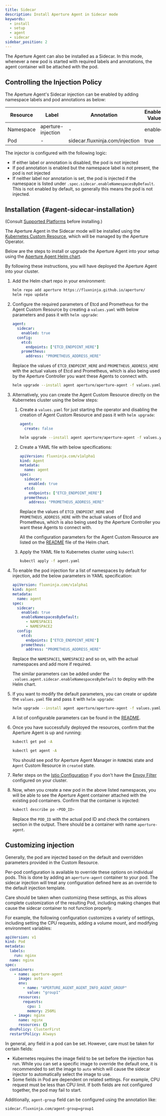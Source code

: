 ```yaml
---
title: Sidecar
description: Install Aperture Agent in Sidecar mode
keywords:
  - install
  - setup
  - agent
  - sidecar
sidebar_position: 2
---
```


The Aperture Agent can also be installed as a Sidecar. In this mode, whenever a
new pod is started with required labels and annotations, the agent container
will be attached with the pod.

## Controlling the Injection Policy

The Aperture Agent's Sidecar injection can be enabled by adding namespace labels
and pod annotations as below:

| Resource  | Label              | Annotation                      | Enabled Value | Disabled Value |
| --------- | ------------------ | ------------------------------- | ------------- | -------------- |
| Namespace | aperture-injection | -                               | enabled       | disabled       |
| Pod       | -                  | sidecar.fluxninja.com/injection | true          | false          |

The injector is configured with the following logic:

- If either label or annotation is disabled, the pod is not injected
- If pod annotation is enabled but the namespace label is not present, the pod
  is not injected
- If neither label nor annotation is set, the pod is injected if the namespace
  is listed under `.spec.sidecar.enableNamespacesByDefault`. This is not enabled
  by default, so generally this means the pod is not injected.

## Installation {#agent-sidecar-installation}

(Consult [Supported Platforms](/get-started/supported-platforms.md) before
installing.)

The Aperture Agent in the Sidecar mode will be installed using the
[Kubernetes Custom Resource](https://kubernetes.io/docs/concepts/extend-kubernetes/api-extension/custom-resources/),
which will be managed by the Aperture Operator.

Below are the steps to install or upgrade the Aperture Agent into your setup
using the
[Aperture Agent Helm chart](https://artifacthub.io/packages/helm/aperture/aperture-agent).

By following these instructions, you will have deployed the Aperture Agent into
your cluster.

1. Add the Helm chart repo in your environment:

   ```bash
   helm repo add aperture https://fluxninja.github.io/aperture/
   helm repo update
   ```

2. Configure the required parameters of Etcd and Prometheus for the Agent Custom
   Resource by creating a `values.yaml` with below parameters and pass it with
   `helm upgrade`:

   ```yaml
   agent:
     sidecar:
       enabled: true
     config:
       etcd:
         endpoints: ["ETCD_ENDPOINT_HERE"]
       prometheus:
         address: "PROMETHEUS_ADDRESS_HERE"
   ```

   Replace the values of `ETCD_ENDPOINT_HERE` and `PROMETHEUS_ADDRESS_HERE` with
   the actual values of Etcd and Prometheus, which is also being used by the
   Aperture Controller you want these Agents to connect with.

   ```bash
   helm upgrade --install agent aperture/aperture-agent -f values.yaml
   ```

3. Alternatively, you can create the Agent Custom Resource directly on the
   Kubernetes cluster using the below steps:

   1. Create a `values.yaml` for just starting the operator and disabling the
      creation of Agent Custom Resource and pass it with `helm upgrade`:

      ```yaml
      agent:
        create: false
      ```

      ```bash
      helm upgrade --install agent aperture/aperture-agent -f values.yaml
      ```

   2. Create a YAML file with below specifications:

      ```yaml
      apiVersion: fluxninja.com/v1alpha1
      kind: Agent
      metadata:
        name: agent
      spec:
        sidecar:
          enabled: true
        etcd:
          endpoints: ["ETCD_ENDPOINT_HERE"]
        prometheus:
          address: "PROMETHEUS_ADDRESS_HERE"
      ```

      Replace the values of `ETCD_ENDPOINT_HERE` and `PROMETHEUS_ADDRESS_HERE`
      with the actual values of Etcd and Prometheus, which is also being used by
      the Aperture Controller you want these Agents to connect with.

      All the configuration parameters for the Agent Custom Resource are listed
      on the
      [README](https://artifacthub.io/packages/helm/aperture/aperture-operator#aperture-custom-resource-parameters)
      file of the Helm chart.

   3. Apply the YAML file to Kubernetes cluster using `kubectl`

      ```bash
      kubectl apply -f agent.yaml
      ```

4. To enable the pod injection for a list of namespaces by default for
   injection, add the below parameters in YAML specification:

   ```yaml
   apiVersion: fluxninja.com/v1alpha1
   kind: Agent
   metadata:
     name: agent
   spec:
     sidecar:
       enabled: true
       enableNamespacesByDefault:
         - NAMESPACE1
         - NAMESPACE2
     config:
       etcd:
         endpoints: ["ETCD_ENDPOINT_HERE"]
       prometheus:
         address: "PROMETHEUS_ADDRESS_HERE"
   ```

   Replace the `NAMESPACE1`, `NAMESPACE2` and so on, with the actual namespaces
   and add more if required.

   The similar parameters can be added under the
   `.values.agent.sidecar.enableNamespacesByDefault` to deploy with the Helm
   chart.

5. If you want to modify the default parameters, you can create or update the
   `values.yaml` file and pass it with `helm upgrade`:

   ```bash
   helm upgrade --install agent aperture/aperture-agent -f values.yaml
   ```

   A list of configurable parameters can be found in the
   [README](https://artifacthub.io/packages/helm/aperture/aperture-agent#parameters).

6. Once you have successfully deployed the resources, confirm that the Aperture
   Agent is up and running:

   ```bash
   kubectl get pod -A

   kubectl get agent -A
   ```

   You should see pod for Aperture Agent Manager in `RUNNING` state and `Agent`
   Custom Resource in `created` state.

7. Refer steps on the [Istio Configuration](/get-started/istio.md) if you don't
   have the
   [Envoy Filter](https://istio.io/latest/docs/reference/config/networking/envoy-filter/)
   configured on your cluster.

8. Now, when you create a new pod in the above listed namespaces, you will be
   able to see the Aperture Agent container attached with the existing pod
   containers. Confirm that the container is injected:

   ```bash
   kubectl describe po <POD_ID>
   ```

   Replace the `POD_ID` with the actual pod ID and check the containers section
   in the output. There should be a container with name `aperture-agent`.

## Customizing injection

Generally, the pod are injected based on the default and overridden parameters
provided in the Custom Resource.

Per-pod configuration is available to override these options on individual pods.
This is done by adding an `aperture-agent` container to your pod. The sidecar
injection will treat any configuration defined here as an override to the
default injection template.

Care should be taken when customizing these settings, as this allows complete
customization of the resulting Pod, including making changes that cause the
sidecar container to not function properly.

For example, the following configuration customizes a variety of settings,
including setting the CPU requests, adding a volume mount, and modifying
environment variables:

```yaml
apiVersion: v1
kind: Pod
metadata:
  labels:
    run: nginx
  name: nginx
spec:
  containers:
    - name: aperture-agent
      image: auto
      env:
        - name: "APERTURE_AGENT_AGENT_INFO_AGENT_GROUP"
          value: "group1"
      resources:
        requests:
          cpu: 1
          memory: 256Mi
    - image: nginx
      name: nginx
      resources: {}
  dnsPolicy: ClusterFirst
  restartPolicy: Always
```

In general, any field in a pod can be set. However, care must be taken for
certain fields:

- Kubernetes requires the image field to be set before the injection has run.
  While you can set a specific image to override the default one, it is
  recommended to set the image to `auto` which will cause the sidecar injector
  to automatically select the image to use.
- Some fields in Pod are dependent on related settings. For example, CPU request
  must be less than CPU limit. If both fields are not configured together, the
  pod may fail to start.

Additionally, `agent-group` field can be configured using the annotation like:

`sidecar.fluxninja.com/agent-group=group1`
